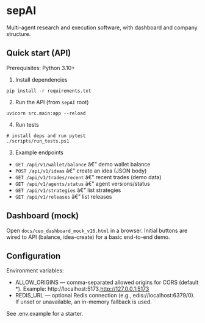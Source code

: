 ﻿# sepAI
Multi-agent research and execution software, with dashboard and company structure.

## Quick start (API)

Prerequisites: Python 3.10+

1) Install dependencies

```
pip install -r requirements.txt
```

2) Run the API (from `sepAI` root)

```
uvicorn src.main:app --reload
```

4) Run tests

```
# install deps and run pytest
./scripts/run_tests.ps1
```

3) Example endpoints

- `GET /api/v1/wallet/balance` â€” demo wallet balance
- `POST /api/v1/ideas` â€” create an idea (JSON body)
- `GET /api/v1/trades/recent` â€” recent trades (demo data)
- `GET /api/v1/agents/status` â€” agent versions/status
- `GET /api/v1/strategies` â€” list strategies
- `GET /api/v1/releases` â€” list releases

## Dashboard (mock)

Open `docs/ceo_dashboard_mock_v16.html` in a browser. Initial buttons are wired to API (balance, idea-create) for a basic end-to-end demo.






## Configuration

Environment variables:

- ALLOW_ORIGINS — comma-separated allowed origins for CORS (default *). Example: http://localhost:5173,http://127.0.0.1:5173
- REDIS_URL — optional Redis connection (e.g., 
edis://localhost:6379/0). If unset or unavailable, an in-memory fallback is used.

See .env.example for a starter.

